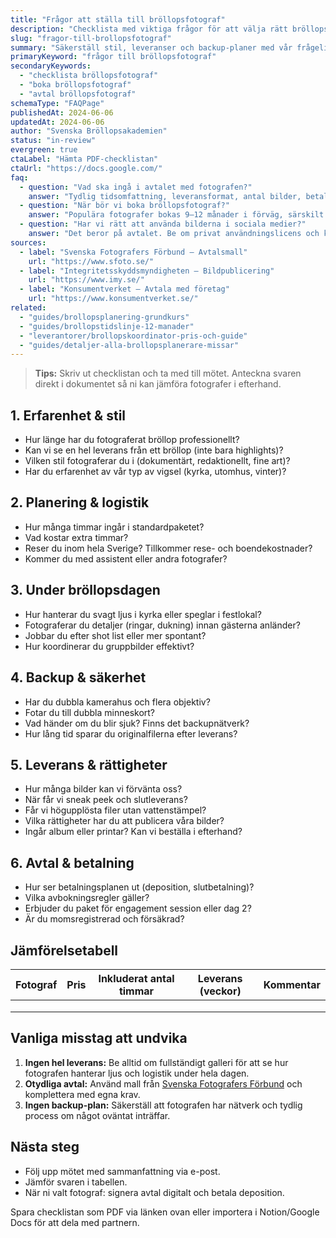 ```yaml
---
title: "Frågor att ställa till bröllopsfotograf"
description: "Checklista med viktiga frågor för att välja rätt bröllopsfotograf i Sverige."
slug: "fragor-till-brollopsfotograf"
summary: "Säkerställ stil, leveranser och backup-planer med vår frågelista innan ni skriver avtal."
primaryKeyword: "frågor till bröllopsfotograf"
secondaryKeywords:
  - "checklista bröllopsfotograf"
  - "boka bröllopsfotograf"
  - "avtal bröllopsfotograf"
schemaType: "FAQPage"
publishedAt: 2024-06-06
updatedAt: 2024-06-06
author: "Svenska Bröllopsakademien"
status: "in-review"
evergreen: true
ctaLabel: "Hämta PDF-checklistan"
ctaUrl: "https://docs.google.com/"
faq:
  - question: "Vad ska ingå i avtalet med fotografen?"
    answer: "Tydlig tidsomfattning, leveransformat, antal bilder, betalningsplan och vad som händer vid sjukdom eller tekniska problem."
  - question: "När bör vi boka bröllopsfotograf?"
    answer: "Populära fotografer bokas 9–12 månader i förväg, särskilt under sommaren."
  - question: "Har vi rätt att använda bilderna i sociala medier?"
    answer: "Det beror på avtalet. Be om privat användningslicens och kreditera fotografen enligt överenskommelse."
sources:
  - label: "Svenska Fotografers Förbund – Avtalsmall"
    url: "https://www.sfoto.se/"
  - label: "Integritetsskyddsmyndigheten – Bildpublicering"
    url: "https://www.imy.se/"
  - label: "Konsumentverket – Avtala med företag"
    url: "https://www.konsumentverket.se/"
related:
  - "guides/brollopsplanering-grundkurs"
  - "guides/brollopstidslinje-12-manader"
  - "leverantorer/brollopskoordinator-pris-och-guide"
  - "guides/detaljer-alla-brollopsplanerare-missar"
---
```


> **Tips:** Skriv ut checklistan och ta med till mötet. Anteckna svaren direkt i dokumentet så ni kan jämföra fotografer i efterhand.

## 1. Erfarenhet & stil

- Hur länge har du fotograferat bröllop professionellt?
- Kan vi se en hel leverans från ett bröllop (inte bara highlights)?
- Vilken stil fotograferar du i (dokumentärt, redaktionellt, fine art)?
- Har du erfarenhet av vår typ av vigsel (kyrka, utomhus, vinter)?

## 2. Planering & logistik

- Hur många timmar ingår i standardpaketet?
- Vad kostar extra timmar?
- Reser du inom hela Sverige? Tillkommer rese- och boendekostnader?
- Kommer du med assistent eller andra fotografer?

## 3. Under bröllopsdagen

- Hur hanterar du svagt ljus i kyrka eller speglar i festlokal?
- Fotograferar du detaljer (ringar, dukning) innan gästerna anländer?
- Jobbar du efter shot list eller mer spontant?
- Hur koordinerar du gruppbilder effektivt?

## 4. Backup & säkerhet

- Har du dubbla kamerahus och flera objektiv?
- Fotar du till dubbla minneskort?
- Vad händer om du blir sjuk? Finns det backupnätverk?
- Hur lång tid sparar du originalfilerna efter leverans?

## 5. Leverans & rättigheter

- Hur många bilder kan vi förvänta oss?
- När får vi sneak peek och slutleverans?
- Får vi högupplösta filer utan vattenstämpel?
- Vilka rättigheter har du att publicera våra bilder?
- Ingår album eller printar? Kan vi beställa i efterhand?

## 6. Avtal & betalning

- Hur ser betalningsplanen ut (deposition, slutbetalning)?
- Vilka avbokningsregler gäller?
- Erbjuder du paket för engagement session eller dag 2?
- Är du momsregistrerad och försäkrad?

## Jämförelsetabell

| Fotograf | Pris | Inkluderat antal timmar | Leverans (veckor) | Kommentar |
| -------- | ---- | ----------------------- | ----------------- | --------- |
|          |      |                         |                   |           |
|          |      |                         |                   |           |
|          |      |                         |                   |           |

## Vanliga misstag att undvika

1. **Ingen hel leverans:** Be alltid om fullständigt galleri för att se hur fotografen hanterar ljus och logistik under hela dagen.
2. **Otydliga avtal:** Använd mall från [Svenska Fotografers Förbund](https://www.sfoto.se/) och komplettera med egna krav.
3. **Ingen backup-plan:** Säkerställ att fotografen har nätverk och tydlig process om något oväntat inträffar.

## Nästa steg

- Följ upp mötet med sammanfattning via e-post.
- Jämför svaren i tabellen.
- När ni valt fotograf: signera avtal digitalt och betala deposition.

Spara checklistan som PDF via länken ovan eller importera i Notion/Google Docs för att dela med partnern.
